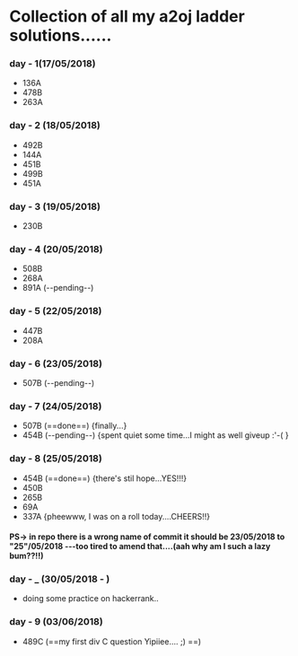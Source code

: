 # Collection of all my a2oj ladder solutions......

### day - 1(17/05/2018)
* 136A
* 478B
* 263A

### day - 2 (18/05/2018)
* 492B
* 144A
* 451B
* 499B
* 451A

### day - 3 (19/05/2018)
* 230B

### day - 4 (20/05/2018)
* 508B
* 268A
* 891A (--pending--)

### day - 5 (22/05/2018)
* 447B
* 208A

### day - 6 (23/05/2018)
* 507B (--pending--)

### day - 7 (24/05/2018)
* 507B (==done==) {finally...}
* 454B (--pending--) {spent quiet some time...I might as well giveup :'-( }


### day - 8 (25/05/2018)
* 454B  (==done==) {there's stil hope...YES!!!}
* 450B
* 265B
*  69A
* 337A {pheewww, I was on a roll today....CHEERS!!}
#### PS-> in repo there is a wrong name of commit it should be 23/05/2018 to "25"/05/2018 ---too tired to amend that....(aah why am I such a lazy bum??!!)

### day - _ (30/05/2018 - )
* doing some practice on hackerrank..

### day - 9 (03/06/2018)
* 489C (==my first div C question Yipiiee.... ;) ==)
